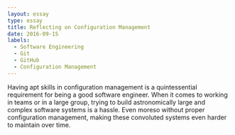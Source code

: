 ```yaml
---
layout: essay
type: essay
title: Reflecting on Configuration Management
date: 2016-09-15
labels:
  - Software Engineering
  - Git
  - GitHub
  - Configuration Management
---
```


Having apt skills in configuration management is a quintessential requirement for being a good software engineer. When it comes to working in teams or in a large group, trying to build astronomically large and complex software systems is a
hassle. Even moreso without proper configuration management, making these convoluted systems even harder to maintain over time.
